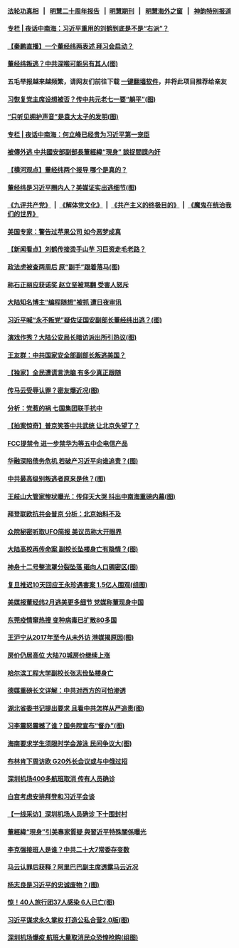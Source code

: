#### [法轮功真相](https://github.com/gfw-breaker/truth/blob/master/README.md?t=0) &nbsp;&nbsp;|&nbsp;&nbsp; [明慧二十周年报告](https://github.com/gfw-breaker/mh-reports/blob/master/README.md?t=0) &nbsp;&nbsp;|&nbsp;&nbsp;[明慧期刊](https://github.com/gfw-breaker/mh-qikan) &nbsp;&nbsp;|&nbsp;&nbsp; [明慧海外之窗](https://github.com/gfw-breaker/mh-news/blob/master/README.md?t=0) &nbsp;&nbsp;|&nbsp;&nbsp; [神韵特别报道](https://github.com/gfw-breaker/mh-news/blob/master/shenyun.md?t=0)
#### [ 专栏 | 夜话中南海：习近平重用的刘鹤到底是不是“右派”？](https://github.com/gfw-breaker/banned-news3/blob/master/pages/yehuazhongnanhai/gx-05142021114056.md)
#### [ 【秦鹏直播】一个董经纬两表述 拜习会启动？](https://github.com/gfw-breaker/banned-news3/blob/master/pages/nsc413/n13032017.md)
#### [ 董经纬叛逃？中共深喉可能另有其人(图)](https://github.com/gfw-breaker/banned-news3/blob/master/pages/p2/975468.md)
#### 五毛举报越来越频繁，请网友们前往下载 [一键翻墙软件](https://github.com/gfw-breaker/ssr-accounts)，并将此项目推荐给亲友
#### [ 习恢复党主席设想被否？传中共元老七一要“躺平”(图)](https://github.com/gfw-breaker/banned-news3/blob/master/pages/p2/975450.md)
#### [ “只听见拥护声音”是袁大太子的发明(图)](https://github.com/gfw-breaker/banned-news3/blob/master/pages/p6/974851.md)
#### [ 专栏 | 夜话中南海：何立峰已经贵为习近平第一宠臣](https://github.com/gfw-breaker/banned-news3/blob/master/pages/yehuazhongnanhai/gx-06182021142751.md)
#### [ 被傳外逃 中共國安部副部長董經緯“現身” 談捉間諜內奸](https://github.com/gfw-breaker/banned-news3/blob/master/pages/soh5/517055.md)
#### [ 【横河观点】董经纬两个报导 哪个是真的？](https://github.com/gfw-breaker/banned-news3/blob/master/pages/nsc413/n13032045.md)
#### [ 董经纬是习近平圈内人？美媒证实出逃细节(图)](https://github.com/gfw-breaker/banned-news3/blob/master/pages/p2/975495.md)
#### [《九评共产党》](https://github.com/begood0513/9ping.md/blob/master/README.md) &nbsp;|&nbsp; [《解体党文化》](../../../../jtdwh.md/blob/master/README.md)  &nbsp;|&nbsp; [《共产主义的终极目的》](../../../../gczydzjmd.md/blob/master/README.md) &nbsp;|&nbsp; [《魔鬼在统治我们的世界》](../../../../mgztzwmdsj.md/blob/master/README.md) 
#### [ 美国专家：警告过苹果公司 如今恶梦成真](https://github.com/gfw-breaker/banned-news3/blob/master/pages/nsc413/n13029064.md)
#### [ 【新闻看点】刘鹤传接烫手山芋 习巨资走毛老路？](https://github.com/gfw-breaker/banned-news3/blob/master/pages/nsc413/n13029606.md)
#### [ 政法虎被查两周后 原“副手”跟着落马(图)](https://github.com/gfw-breaker/banned-news3/blob/master/pages/p2/975222.md)
#### [ 称石正丽应获诺奖 赵立坚被骂翻 受害人怒斥](https://github.com/gfw-breaker/banned-news3/blob/master/pages/nsc413/n13031813.md)
#### [ 大陆知名博主“编程随想”被抓 遭日夜审讯](https://github.com/gfw-breaker/banned-news3/blob/master/pages/nf4514/n13023465.md)
#### [ 习近平喊“永不叛党”疑佐证国安副部长董经纬出逃？(图)](https://github.com/gfw-breaker/banned-news3/blob/master/pages/p2/975418.md)
#### [ 演戏作秀？大陆公安局长暗访派出所引热议(图)](https://github.com/gfw-breaker/banned-news3/blob/master/pages/p1/975319.md)
#### [ 王友群：中共国家安全部副部长叛逃美国？](https://github.com/gfw-breaker/banned-news3/blob/master/pages/nsc413/n13029545.md)
#### [ 【独家】全民遭谎言洗脑 有多少真正跟随](https://github.com/gfw-breaker/banned-news3/blob/master/pages/nf4514/n12997170.md)
#### [ 传马云受辱认罪？密友爆近况(图)](https://github.com/gfw-breaker/banned-news3/blob/master/pages/p2/975207.md)
#### [ 分析：党惹的祸 七国集团联手抗中](https://github.com/gfw-breaker/banned-news3/blob/master/pages/nsc413/n13031850.md)
#### [ 【拍案惊奇】普京笑答中共武统 让北京失望了？](https://github.com/gfw-breaker/banned-news3/blob/master/pages/nsc413/n13031093.md)
#### [ FCC提禁令 进一步禁华为等五中企电信产品](https://github.com/gfw-breaker/banned-news3/blob/master/pages/nf4514/n13029120.md)
#### [ 华融深陷债务危机 若破产习近平向谁追责？(图)](https://github.com/gfw-breaker/banned-news3/blob/master/pages/p5/975398.md)
#### [ 中共最高级别叛逃者原来是他？(图)](https://github.com/gfw-breaker/banned-news3/blob/master/pages/p2/975296.md)
#### [ 王岐山大管家惨状曝光：传仰天大哭 抖出中南海重磅内幕(图)](https://github.com/gfw-breaker/banned-news3/blob/master/pages/p2/975116.md)
#### [ 拜登联欧抗共会普京 分析：北京始料不及](https://github.com/gfw-breaker/banned-news3/blob/master/pages/nf4514/n13031476.md)
#### [ 众院秘密听取UFO简报 美议员称大开眼界](https://github.com/gfw-breaker/banned-news3/blob/master/pages/nf4514/n13029086.md)
#### [ 大陆高校再传命案 副校长坠楼身亡有隐情？(图)](https://github.com/gfw-breaker/banned-news3/blob/master/pages/p1/975425.md)
#### [ 神舟十二号整流罩分裂坠落 砸向人口稠密区(图)](https://github.com/gfw-breaker/banned-news3/blob/master/pages/p1/975412.md)
#### [ 复旦推迟10天回应王永珍遇害案 1.5亿人围观(组图)](https://github.com/gfw-breaker/banned-news3/blob/master/pages/p1/975409.md)
#### [ 美媒报董经纬2月逃美更多细节 党媒称董现身中国](https://github.com/gfw-breaker/banned-news3/blob/master/pages/prog204/a103145887.md)
#### [ 东莞疫情窜热搜 变种病毒已扩散80多国](https://github.com/gfw-breaker/banned-news3/blob/master/pages/prog204/a103145728.md)
#### [ 王沪宁从2017年至今从未外访 港媒揭原因(图)](https://github.com/gfw-breaker/banned-news3/blob/master/pages/p2/975426.md)
#### [ 房价仍居高位 大陆70城房价继续上涨](https://github.com/gfw-breaker/banned-news3/blob/master/pages/nsc413/n13030484.md)
#### [ 哈尔滨工程大学副校长张志俭坠楼身亡](https://github.com/gfw-breaker/banned-news3/blob/master/pages/nsc413/n13030073.md)
#### [ 德媒重磅长文详解：中共对西方的可怕渗透](https://github.com/gfw-breaker/banned-news3/blob/master/pages/nf4514/n13031701.md)
#### [ 湖北省委书记提出要求 且看中共怎样从严追责(图)](https://github.com/gfw-breaker/banned-news3/blob/master/pages/p2/975318.md)
#### [ 习李震怒震撼了谁？国务院宣布“督办”(图)](https://github.com/gfw-breaker/banned-news3/blob/master/pages/p2/975061.md)
#### [ 海南要求学生须限时学会游泳 民间争议大(图)](https://github.com/gfw-breaker/banned-news3/blob/master/pages/p1/975336.md)
#### [ 布林肯下周访欧 G20外长会议或与中俄过招](https://github.com/gfw-breaker/banned-news3/blob/master/pages/nsc413/n13031942.md)
#### [ 深圳机场400多航班取消 传有人员确诊](https://github.com/gfw-breaker/banned-news3/blob/master/pages/nsc413/n13030777.md)
#### [ 白宫考虑安排拜登和习近平会谈](https://github.com/gfw-breaker/banned-news3/blob/master/pages/nsc413/n13029355.md)
#### [ 【一线采访】深圳机场人员确诊 下十围封村](https://github.com/gfw-breaker/banned-news3/blob/master/pages/nf4514/n13031625.md)
#### [ 董經緯“現身”引美專家質疑 與習近平特殊關係曝光](https://github.com/gfw-breaker/banned-news3/blob/master/pages/soh5/517250.md)
#### [ 李克强接班人是谁？中共二十大7常委存变数](https://github.com/gfw-breaker/banned-news3/blob/master/pages/prog1138/a103143904.md)
#### [ 马云认罪后获释？阿里巴巴副主席透露马云近况](https://github.com/gfw-breaker/banned-news3/blob/master/pages/prog1138/a103143600.md)
#### [ 杨志良是习近平的忠诚废物？(图)](https://github.com/gfw-breaker/banned-news3/blob/master/pages/p4/975373.md)
#### [ 惊！40人旅行团37人感染 6人已亡(图)](https://github.com/gfw-breaker/banned-news3/blob/master/pages/p3/975368.md)
#### [ 习近平谋求永久掌权 打造公私合营2.0版(图)](https://github.com/gfw-breaker/banned-news3/blob/master/pages/p2/973971.md)
#### [ 深圳机场爆疫 航班大量取消民众恐惶抢购(组图)](https://github.com/gfw-breaker/banned-news3/blob/master/pages/p1/975452.md)

